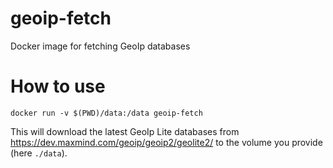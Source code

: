 # geoip-fetch
Docker image for fetching GeoIp databases

# How to use

    docker run -v $(PWD)/data:/data geoip-fetch

This will download the latest GeoIp Lite databases from https://dev.maxmind.com/geoip/geoip2/geolite2/ to the volume you provide (here `./data`).
